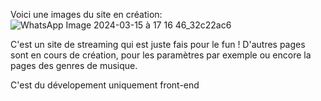 Voici une images du site en création: 
![WhatsApp Image 2024-03-15 à 17 16 46_32c22ac6](https://github.com/Niamor24/Music-Only-NV-/assets/114106691/aab88394-2f75-4d00-80bb-2d21a16e4f75)

C'est un site de streaming qui est juste fais pour le fun !
D'autres pages sont en cours de création, pour les paramètres par exemple ou encore la pages des genres de musique.

C'est du dévelopement uniquement front-end
